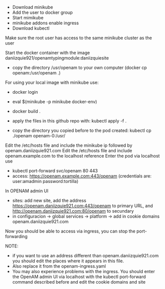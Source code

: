 - Download minikube
- Add the user to docker group
- Start mimikube
- minikube addons enable ingress
- Download kubectl
  
Make sure the root user has access to the same minikube cluster as the user

Start the docker container with the image daniizquie921/openamtypingmodule:daniizquiesite
- copy the directory /usr/openam to your own computer (docker cp openam:/usr/openam .)


For using your local image with minikube use:
- docker login
- eval $(minikube -p minikube docker-env)
- docker build .

- apply the files in this github repo with: kubectl apply -f .
- copy the directory you copied before to the pod created: kubectl cp ./openam openam-0:/usr/


Edit the /etc/hosts file and include the minikube ip followed by openam.daniizquie921.com
Edit the /etc/hosts file and include openam.example.com to the localhost reference
Enter the pod via localhost use
- kubectl port-forward svc/openam 80 443
- access: https://openam.example.com:443/openam (credentials are: user:amadmin password:tortilla)
  
In OPENAM admin UI
  - sites: add new site, add the address https://openam.daniizquie921.com:443/openam to primary URL, and http://openam.daniizquie921.com:80/openam to secundary
  - in configuracion -> global services -> platform -> add in cookie domains openam.daniizquie921.com

Now you should be able to access via ingress, you can stop the port-forwarding

NOTE:
- if you want to use an address different than openam.daniizquie921.com you should edit the places where it appears in this file. 
- Also replace it from the openam-ingress.yaml
- You may also experience problems with the ingress. You should enter the OpenAM admin UI via localhost with the kubectl port-forward command
described before and edit the cookie domains and site 
